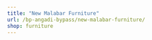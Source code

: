 ```yaml
---
title: "New Malabar Furniture"
url: /bp-angadi-bypass/new-malabar-furniture/
shop: furniture
---
```

